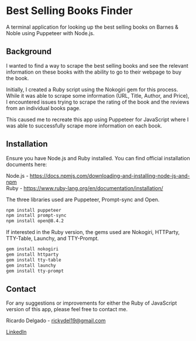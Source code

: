 # Best Selling Books Finder

A terminal application for looking up the best selling books on Barnes & Noble using Puppeteer with Node.js.

## Background

I wanted to find a way to scrape the best selling books and see the relevant information on these books with the ability to go to their webpage to buy the book.

Initially, I created a Ruby script using the Nokogiri gem for this process. While it was able to scrape some information (URL, Title, Author, and Price), I encountered issues trying to scrape the rating of the book and the reviews from an individual books page.

This caused me to recreate this app using Puppeteer for JavaScript where I was able to successfully scrape more information on each book. 

## Installation

Ensure you have Node.js and Ruby installed. You can find official installation documents here:

Node.js - https://docs.npmjs.com/downloading-and-installing-node-js-and-npm
<br>
Ruby - https://www.ruby-lang.org/en/documentation/installation/

The three libraries used are Puppeteer, Prompt-sync and Open.

```bash
npm install puppeteer
npm install prompt-sync
npm install open@8.4.2
```

If interested in the Ruby version, the gems used are Nokogiri, HTTParty, TTY-Table, Launchy, and TTY-Prompt.

```bash
gem install nokogiri
gem install httparty
gem install tty-table
gem install launchy
gem install tty-prompt
```
## Contact

For any suggestions or improvements for either the Ruby of JavaScript version of this app, please feel free to contact me.

Ricardo Delgado - rickydel19@gmail.com

[LinkedIn](https://www.linkedin.com/in/ricardodelgado1/)
